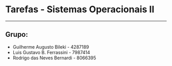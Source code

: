 # Tarefas - Sistemas Operacionais II

---------------------------------------------------
Grupo:
---------------------------------------------------
- Guilherme Augusto Bileki - 4287189
- Luis Gustavo B. Ferrassini - 7987414
- Rodrigo das Neves Bernardi - 8066395